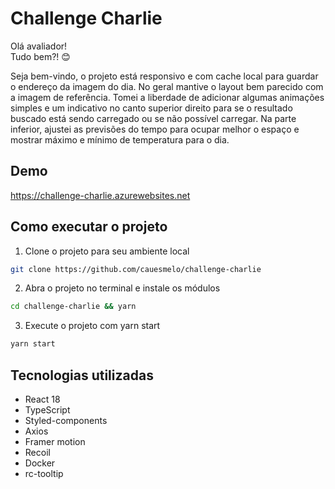 # Challenge Charlie

Olá avaliador!\
Tudo bem?! 😊

Seja bem-vindo, o projeto está responsivo e com cache local para guardar o endereço da imagem do dia. No geral mantive o layout bem parecido com a imagem de referência. Tomei a liberdade de adicionar algumas animações simples e um indicativo no canto superior direito para se o resultado buscado está sendo carregado ou se não possível carregar. Na parte inferior, ajustei as previsões do tempo para ocupar melhor o espaço e mostrar máximo e mínimo de temperatura para o dia.

## Demo

https://challenge-charlie.azurewebsites.net

## Como executar o projeto

1. Clone o projeto para seu ambiente local

```bash
git clone https://github.com/cauesmelo/challenge-charlie
```

2. Abra o projeto no terminal e instale os módulos

```bash
cd challenge-charlie && yarn
```

3. Execute o projeto com yarn start

```bash
yarn start
```

## Tecnologias utilizadas

- React 18
- TypeScript
- Styled-components
- Axios
- Framer motion
- Recoil
- Docker
- rc-tooltip
